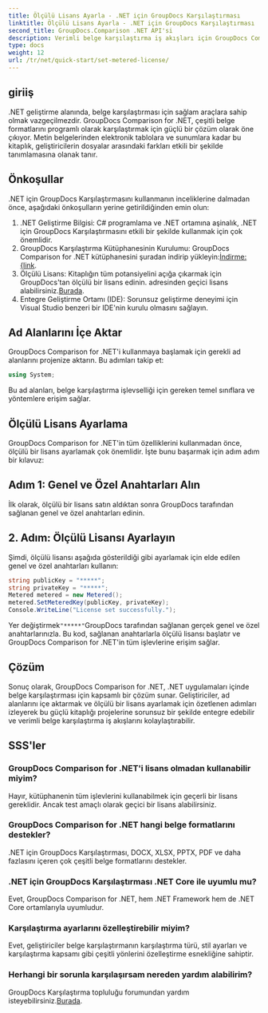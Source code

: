 ```yaml
---
title: Ölçülü Lisans Ayarla - .NET için GroupDocs Karşılaştırması
linktitle: Ölçülü Lisans Ayarla - .NET için GroupDocs Karşılaştırması
second_title: GroupDocs.Comparison .NET API'si
description: Verimli belge karşılaştırma iş akışları için GroupDocs Comparison for .NET'i .NET projelerinize sorunsuz bir şekilde entegre edin.
type: docs
weight: 12
url: /tr/net/quick-start/set-metered-license/
---
```

## giriiş
.NET geliştirme alanında, belge karşılaştırması için sağlam araçlara sahip olmak vazgeçilmezdir. GroupDocs Comparison for .NET, çeşitli belge formatlarını programlı olarak karşılaştırmak için güçlü bir çözüm olarak öne çıkıyor. Metin belgelerinden elektronik tablolara ve sunumlara kadar bu kitaplık, geliştiricilerin dosyalar arasındaki farkları etkili bir şekilde tanımlamasına olanak tanır.
## Önkoşullar
.NET için GroupDocs Karşılaştırmasını kullanmanın inceliklerine dalmadan önce, aşağıdaki önkoşulların yerine getirildiğinden emin olun:
1. .NET Geliştirme Bilgisi: C# programlama ve .NET ortamına aşinalık, .NET için GroupDocs Karşılaştırmasını etkili bir şekilde kullanmak için çok önemlidir.
2.  GroupDocs Karşılaştırma Kütüphanesinin Kurulumu: GroupDocs Comparison for .NET kütüphanesini şuradan indirip yükleyin:[İndirme: {link](https://releases.groupdocs.com/comparison/net/).
3. Ölçülü Lisans: Kitaplığın tüm potansiyelini açığa çıkarmak için GroupDocs'tan ölçülü bir lisans edinin. adresinden geçici lisans alabilirsiniz.[Burada](https://purchase.groupdocs.com/temporary-license/).
4. Entegre Geliştirme Ortamı (IDE): Sorunsuz geliştirme deneyimi için Visual Studio benzeri bir IDE'nin kurulu olmasını sağlayın.

## Ad Alanlarını İçe Aktar
GroupDocs Comparison for .NET'i kullanmaya başlamak için gerekli ad alanlarını projenize aktarın. Bu adımları takip et:

```csharp
using System;
```
Bu ad alanları, belge karşılaştırma işlevselliği için gereken temel sınıflara ve yöntemlere erişim sağlar.
## Ölçülü Lisans Ayarlama
GroupDocs Comparison for .NET'in tüm özelliklerini kullanmadan önce, ölçülü bir lisans ayarlamak çok önemlidir. İşte bunu başarmak için adım adım bir kılavuz:
## Adım 1: Genel ve Özel Anahtarları Alın
İlk olarak, ölçülü bir lisans satın aldıktan sonra GroupDocs tarafından sağlanan genel ve özel anahtarları edinin.
## 2. Adım: Ölçülü Lisansı Ayarlayın
Şimdi, ölçülü lisansı aşağıda gösterildiği gibi ayarlamak için elde edilen genel ve özel anahtarları kullanın:
```csharp
string publicKey = "*****";
string privateKey = "*****";
Metered metered = new Metered();
metered.SetMeteredKey(publicKey, privateKey);
Console.WriteLine("License set successfully.");
```
 Yer değiştirmek`"*****"`GroupDocs tarafından sağlanan gerçek genel ve özel anahtarlarınızla. Bu kod, sağlanan anahtarlarla ölçülü lisansı başlatır ve GroupDocs Comparison for .NET'in tüm işlevlerine erişim sağlar.

## Çözüm
Sonuç olarak, GroupDocs Comparison for .NET, .NET uygulamaları içinde belge karşılaştırması için kapsamlı bir çözüm sunar. Geliştiriciler, ad alanlarını içe aktarmak ve ölçülü bir lisans ayarlamak için özetlenen adımları izleyerek bu güçlü kitaplığı projelerine sorunsuz bir şekilde entegre edebilir ve verimli belge karşılaştırma iş akışlarını kolaylaştırabilir.
## SSS'ler
### GroupDocs Comparison for .NET'i lisans olmadan kullanabilir miyim?
Hayır, kütüphanenin tüm işlevlerini kullanabilmek için geçerli bir lisans gereklidir. Ancak test amaçlı olarak geçici bir lisans alabilirsiniz.
### GroupDocs Comparison for .NET hangi belge formatlarını destekler?
.NET için GroupDocs Karşılaştırması, DOCX, XLSX, PPTX, PDF ve daha fazlasını içeren çok çeşitli belge formatlarını destekler.
### .NET için GroupDocs Karşılaştırması .NET Core ile uyumlu mu?
Evet, GroupDocs Comparison for .NET, hem .NET Framework hem de .NET Core ortamlarıyla uyumludur.
### Karşılaştırma ayarlarını özelleştirebilir miyim?
Evet, geliştiriciler belge karşılaştırmanın karşılaştırma türü, stil ayarları ve karşılaştırma kapsamı gibi çeşitli yönlerini özelleştirme esnekliğine sahiptir.
### Herhangi bir sorunla karşılaşırsam nereden yardım alabilirim?
 GroupDocs Karşılaştırma topluluğu forumundan yardım isteyebilirsiniz.[Burada](https://forum.groupdocs.com/c/comparison/12).